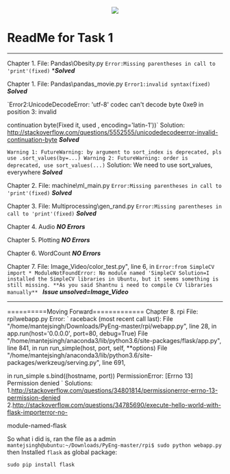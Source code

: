 <p align="center">
  <img src="https://s19.postimg.org/x7tuqvk4z/screenshot_1493330027.png">
</p>

# ReadMe for Task 1
---------------

Chapter 1. File: Pandas\Obesity.py
`Error:Missing parentheses in call to 'print'(fixed)`
****Solved***

Chapter 1. File: Pandas\pandas_movie.py
`Error1:invalid syntax(fixed)`
***Solved***

`Error2:UnicodeDecodeError: 'utf-8' codec can't decode byte 0xe9 in position 3: invalid 

continuation byte(Fixed it, used  , encoding='latin-1'))`
Solution: http://stackoverflow.com/questions/5552555/unicodedecodeerror-invalid-continuation-byte
***Solved***

`
Warning 1: FutureWarning: by argument to sort_index is deprecated, pls use .sort_values(by=...)
Warning 2: FutureWarning: order is deprecated, use sort_values(...)
`
Solution: We need to use sort_values, everywhere
***Solved***

Chapter 2. File: machine\ml_main.py
`Error:Missing parentheses in call to 'print'(fixed)`
***Solved***

Chapter 3. File: Multiprocessing\gen_rand.py
`Error:Missing parentheses in call to 'print'(fixed)`
***Solved***

Chapter 4. Audio
***NO Errors***


Chapter 5. Plotting
***NO Errors***


Chapter 6. WordCount
***NO Errors***


Chapter 7. File: Image_Video/color_test.py", line 6, in <module>
`Error:from SimpleCV import *
ModuleNotFoundError: No module named 'SimpleCV
Solution=I installed the SimpleCV libraries in Ubuntu, but it seems something is still missing.
**As you said Shantnu i need to compile CV libraries manually**
`
***Issue unsolved=Image_Video***

------

==========Moving Forward=============
Chapter 8. rpi
File: rpi\webapp.py
Error:
`
raceback (most recent call last):
  File "/home/mantejsingh/Downloads/PyEng-master/rpi/webapp.py", line 28, in <module>
    app.run(host='0.0.0.0', port=80, debug=True)
  File "/home/mantejsingh/anaconda3/lib/python3.6/site-packages/flask/app.py", line 841, in run
    run_simple(host, port, self, **options)
  File "/home/mantejsingh/anaconda3/lib/python3.6/site-packages/werkzeug/serving.py", line 691, 

in run_simple
    s.bind((hostname, port))
PermissionError: [Errno 13] Permission denied
`
Solutions:
1.http://stackoverflow.com/questions/34801814/permissionerror-errno-13-permission-denied
2.http://stackoverflow.com/questions/34785690/execute-hello-world-with-flask-importerror-no-

module-named-flask

So what i did is, ran the file as a admin
`mantejsingh@ubuntu:~/Downloads/PyEng-master/rpi$ sudo python webapp.py`
then
Installed `flask` as global package:

`sudo pip install flask
`

